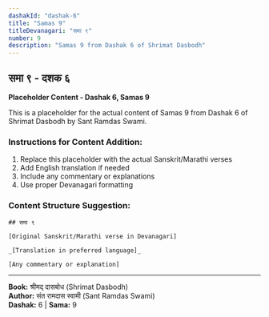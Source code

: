 ```yaml
---
dashakId: "dashak-6"
title: "Samas 9"
titleDevanagari: "समा ९"
number: 9
description: "Samas 9 from Dashak 6 of Shrimat Dasbodh"
---
```


## समा ९ - दशक ६

<!-- TODO: Add the actual Sanskrit/Marathi content here -->

**Placeholder Content - Dashak 6, Samas 9**

This is a placeholder for the actual content of Samas 9 from Dashak 6 of Shrimat Dasbodh by Sant Ramdas Swami.

### Instructions for Content Addition:
1. Replace this placeholder with the actual Sanskrit/Marathi verses
2. Add English translation if needed
3. Include any commentary or explanations
4. Use proper Devanagari formatting

### Content Structure Suggestion:
```
## समा ९

[Original Sanskrit/Marathi verse in Devanagari]

_[Translation in preferred language]_

[Any commentary or explanation]
```

---
**Book:** श्रीमद् दासबोध (Shrimat Dasbodh)  
**Author:** संत रामदास स्वामी (Sant Ramdas Swami)  
**Dashak:** 6 | **Sama:** 9
